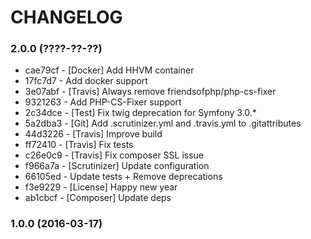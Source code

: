 # CHANGELOG

### 2.0.0 (????-??-??)

 * cae79cf - [Docker] Add HHVM container
 * 17fc7d7 - Add docker support
 * 3e07abf - [Travis] Always remove friendsofphp/php-cs-fixer
 * 9321263 - Add PHP-CS-Fixer support
 * 2c34dce - [Test] Fix twig deprecation for Symfony 3.0.*
 * 5a2dba3 - [Git] Add .scrutinizer.yml and .travis.yml to .gitattributes
 * 44d3226 - [Travis] Improve build
 * ff72410 - [Travis] Fix tests
 * c26e0c9 - [Travis] Fix composer SSL issue
 * f966a7a - [Scrutinizer] Update configuration
 * 66105ed - Update tests + Remove deprecations
 * f3e9229 - [License] Happy new year
 * ab1cbcf - [Composer] Update deps

### 1.0.0 (2016-03-17)
